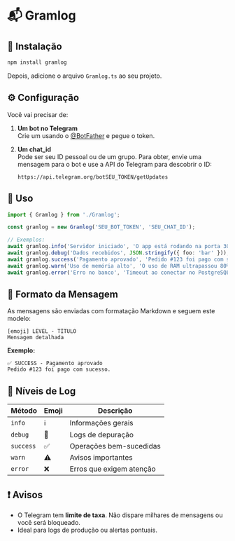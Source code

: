 # 📬 Gramlog

## 🚀 Instalação

```bash
npm install gramlog
```

Depois, adicione o arquivo `Gramlog.ts` ao seu projeto.

## ⚙️ Configuração

Você vai precisar de:

1. **Um bot no Telegram**  
   Crie um usando o [@BotFather](https://t.me/BotFather) e pegue o token.

2. **Um chat_id**  
   Pode ser seu ID pessoal ou de um grupo. Para obter, envie uma mensagem para o bot e use a API do Telegram para descobrir o ID:
   
   ```
   https://api.telegram.org/botSEU_TOKEN/getUpdates
   ```

## 🧠 Uso

```ts
import { Gramlog } from './Gramlog';

const gramlog = new Gramlog('SEU_BOT_TOKEN', 'SEU_CHAT_ID');

// Exemplos:
await gramlog.info('Servidor iniciado', 'O app está rodando na porta 3000');
await gramlog.debug('Dados recebidos', JSON.stringify({ foo: 'bar' }));
await gramlog.success('Pagamento aprovado', 'Pedido #123 foi pago com sucesso.');
await gramlog.warn('Uso de memória alto', 'O uso de RAM ultrapassou 80%.');
await gramlog.error('Erro no banco', 'Timeout ao conectar no PostgreSQL.');
```

## 📝 Formato da Mensagem

As mensagens são enviadas com formatação Markdown e seguem este modelo:

```
[emoji] LEVEL - TÍTULO
Mensagem detalhada
```

**Exemplo:**

```
✅ SUCCESS - Pagamento aprovado
Pedido #123 foi pago com sucesso.
```

## 📌 Níveis de Log

| Método         | Emoji | Descrição                    |
|----------------|--------|------------------------------|
| `info`         | ℹ️     | Informações gerais           |
| `debug`        | 🐛     | Logs de depuração            |
| `success`      | ✅     | Operações bem-sucedidas      |
| `warn`         | ⚠️     | Avisos importantes           |
| `error`        | ❌     | Erros que exigem atenção     |

## ❗ Avisos

- O Telegram tem **limite de taxa**. Não dispare milhares de mensagens ou você será bloqueado.
- Ideal para logs de produção ou alertas pontuais.
